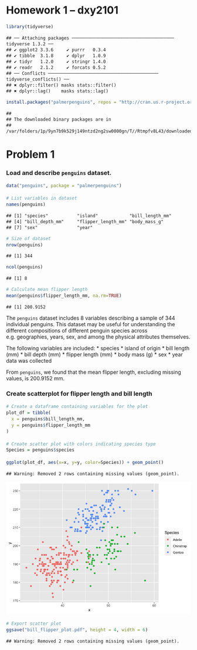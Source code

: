 Homework 1 – dxy2101
================

``` r
library(tidyverse)
```

    ## ── Attaching packages ─────────────────────────────────────── tidyverse 1.3.2 ──
    ## ✔ ggplot2 3.3.6     ✔ purrr   0.3.4
    ## ✔ tibble  3.1.8     ✔ dplyr   1.0.9
    ## ✔ tidyr   1.2.0     ✔ stringr 1.4.0
    ## ✔ readr   2.1.2     ✔ forcats 0.5.2
    ## ── Conflicts ────────────────────────────────────────── tidyverse_conflicts() ──
    ## ✖ dplyr::filter() masks stats::filter()
    ## ✖ dplyr::lag()    masks stats::lag()

``` r
install.packages("palmerpenguins", repos = "http://cran.us.r-project.org")
```

    ## 
    ## The downloaded binary packages are in
    ##  /var/folders/1p/9yn7b9k529j149ntzd2ng2sw0000gn/T//Rtmpfv8L43/downloaded_packages

# Problem 1

### Load and describe `penguins` dataset.

``` r
data("penguins", package = "palmerpenguins")

# List variables in dataset
names(penguins)
```

    ## [1] "species"           "island"            "bill_length_mm"   
    ## [4] "bill_depth_mm"     "flipper_length_mm" "body_mass_g"      
    ## [7] "sex"               "year"

``` r
# Size of dataset
nrow(penguins)
```

    ## [1] 344

``` r
ncol(penguins)
```

    ## [1] 8

``` r
# Calculate mean flipper length
mean(penguins$flipper_length_mm, na.rm=TRUE)
```

    ## [1] 200.9152

The `penguins` dataset includes 8 variables describing a sample of 344
individual penguins. This dataset may be useful for understanding the
different compositions of different penguin species across
e.g. geographies, years, sex, and among the physical attributes
themselves.

The following variables are included: \* species \* island of origin \*
bill length (mm) \* bill depth (mm) \* flipper length (mm) \* body mass
(g) \* sex \* year data was collected

From `penguins`, we found that the mean flipper length, excluding
missing values, is 200.9152 mm.

### Create scatterplot for flipper length and bill length

``` r
# Create a dataframe containing variables for the plot
plot_df = tibble(
  x = penguins$bill_length_mm,
  y = penguins$flipper_length_mm
)

# Create scatter plot with colors indicating species type
Species = penguins$species

ggplot(plot_df, aes(x=x, y=y, color=Species)) + geom_point()
```

    ## Warning: Removed 2 rows containing missing values (geom_point).

![](dxy2101_hw1_P8105_files/figure-gfm/scatterplot-1.png)<!-- -->

``` r
# Export scatter plot
ggsave("bill_flipper_plot.pdf", height = 4, width = 6)
```

    ## Warning: Removed 2 rows containing missing values (geom_point).
